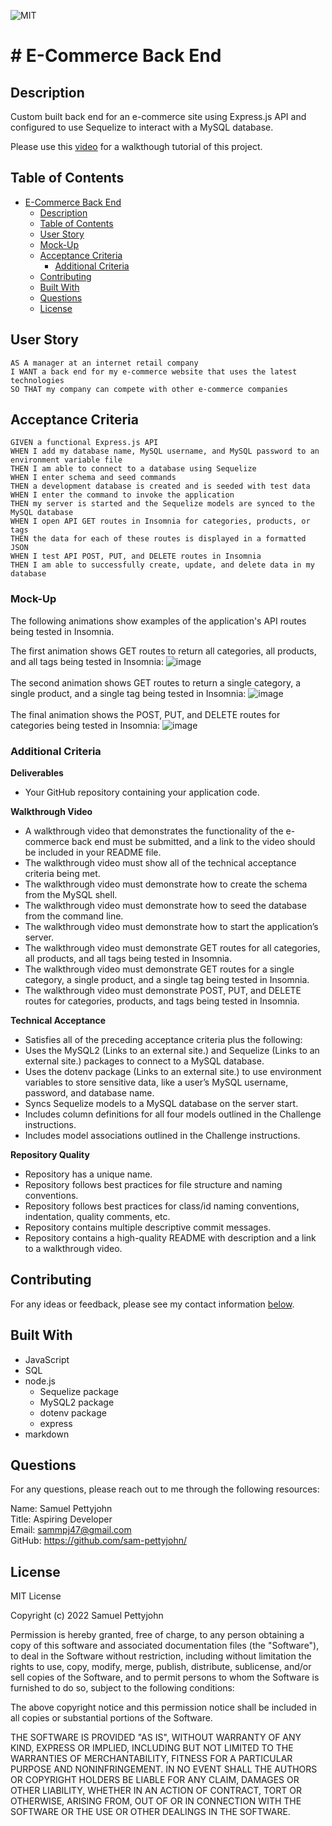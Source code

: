 ![MIT](https://img.shields.io/badge/License-MIT-blue)
# # E-Commerce Back End

## Description

Custom built back end for an e-commerce site using Express.js API and configured to use Sequelize to interact with a MySQL database. 

Please use this [video](TBD) for a walkthough tutorial of this project.

## Table of Contents

- [E-Commerce Back End](#E-Commerce-Back-End)
  - [Description](#description)
  - [Table of Contents](#table-of-contents)
  - [User Story](#user-story)
  - [Mock-Up](#mock-up)
  - [Acceptance Criteria](#acceptance-criteria)
    - [Additional Criteria](#additional-criteria)
  - [Contributing](#contributing)
  - [Built With](#built-with)
  - [Questions](#questions)
  - [License](#license)

## User Story
~~~
AS A manager at an internet retail company
I WANT a back end for my e-commerce website that uses the latest technologies
SO THAT my company can compete with other e-commerce companies
~~~

## Acceptance Criteria
~~~
GIVEN a functional Express.js API
WHEN I add my database name, MySQL username, and MySQL password to an environment variable file
THEN I am able to connect to a database using Sequelize
WHEN I enter schema and seed commands
THEN a development database is created and is seeded with test data
WHEN I enter the command to invoke the application
THEN my server is started and the Sequelize models are synced to the MySQL database
WHEN I open API GET routes in Insomnia for categories, products, or tags
THEN the data for each of these routes is displayed in a formatted JSON
WHEN I test API POST, PUT, and DELETE routes in Insomnia
THEN I am able to successfully create, update, and delete data in my database
~~~

### Mock-Up
The following animations show examples of the application's API routes being tested in Insomnia.

The first animation shows GET routes to return all categories, all products, and all tags being tested in Insomnia:
![image](./assets/images/mockup-1.gif)
<br>
<br>
The second animation shows GET routes to return a single category, a single product, and a single tag being tested in Insomnia:
![image](./assets/images/mockup-2.gif)
<br>
<br>
The final animation shows the POST, PUT, and DELETE routes for categories being tested in Insomnia:
![image](./assets/images/mockup-3.gif)

### Additional Criteria

**Deliverables**

- Your GitHub repository containing your application code.

**Walkthrough Video**

- A walkthrough video that demonstrates the functionality of the e-commerce back end must be submitted, and a link to the video should be included in your README file.
- The walkthrough video must show all of the technical acceptance criteria being met.
- The walkthrough video must demonstrate how to create the schema from the MySQL shell.
- The walkthrough video must demonstrate how to seed the database from the command line.
- The walkthrough video must demonstrate how to start the application’s server.
- The walkthrough video must demonstrate GET routes for all categories, all products, and all tags being tested in Insomnia.
- The walkthrough video must demonstrate GET routes for a single category, a single product, and a single tag being tested in Insomnia.
- The walkthrough video must demonstrate POST, PUT, and DELETE routes for categories, products, and tags being tested in Insomnia.

**Technical Acceptance**

- Satisfies all of the preceding acceptance criteria plus the following:
- Uses the MySQL2 (Links to an external site.) and Sequelize (Links to an external site.) packages to connect to a MySQL database.
- Uses the dotenv package (Links to an external site.) to use environment variables to store sensitive data, like a user’s MySQL username, password, and database name.
- Syncs Sequelize models to a MySQL database on the server start.
- Includes column definitions for all four models outlined in the Challenge instructions.
- Includes model associations outlined in the Challenge instructions.

**Repository Quality**

- Repository has a unique name.
- Repository follows best practices for file structure and naming conventions.
- Repository follows best practices for class/id naming conventions, indentation, quality comments, etc.
- Repository contains multiple descriptive commit messages.
- Repository contains a high-quality README with description and a link to a walkthrough video.

## Contributing

For any ideas or feedback, please see my contact information [below](#questions).

## Built With

- JavaScript
- SQL
- node.js
    - Sequelize package
    - MySQL2 package
    - dotenv package
    - express
- markdown

## Questions

For any questions, please reach out to me through the following resources:

Name: Samuel Pettyjohn <br>
Title: Aspiring Developer <br>
Email: <sammpj47@gmail.com> <br>
GitHub: <https://github.com/sam-pettyjohn/> <br>

## License

MIT License

Copyright (c) 2022 Samuel Pettyjohn
            
Permission is hereby granted, free of charge, to any person obtaining a copy
of this software and associated documentation files (the "Software"), to deal
in the Software without restriction, including without limitation the rights
to use, copy, modify, merge, publish, distribute, sublicense, and/or sell
copies of the Software, and to permit persons to whom the Software is
furnished to do so, subject to the following conditions:
            
The above copyright notice and this permission notice shall be included in all
copies or substantial portions of the Software.
            
THE SOFTWARE IS PROVIDED "AS IS", WITHOUT WARRANTY OF ANY KIND, EXPRESS OR
IMPLIED, INCLUDING BUT NOT LIMITED TO THE WARRANTIES OF MERCHANTABILITY,
FITNESS FOR A PARTICULAR PURPOSE AND NONINFRINGEMENT. IN NO EVENT SHALL THE
AUTHORS OR COPYRIGHT HOLDERS BE LIABLE FOR ANY CLAIM, DAMAGES OR OTHER
LIABILITY, WHETHER IN AN ACTION OF CONTRACT, TORT OR OTHERWISE, ARISING FROM,
OUT OF OR IN CONNECTION WITH THE SOFTWARE OR THE USE OR OTHER DEALINGS IN THE
SOFTWARE. 